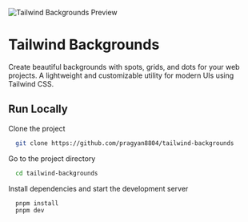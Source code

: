 ![Tailwind Backgrounds Preview](./public/og-image.png)

# Tailwind Backgrounds

Create beautiful backgrounds with spots, grids, and dots for your web projects. A lightweight and customizable utility for modern UIs using Tailwind CSS.

## Run Locally

Clone the project

```bash
  git clone https://github.com/pragyan8804/tailwind-backgrounds
```

Go to the project directory

```bash
  cd tailwind-backgrounds
```

Install dependencies and start the development server

```bash
  pnpm install
  pnpm dev
```
